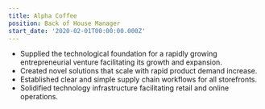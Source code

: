 ```yaml
---
title: Alpha Coffee
position: Back of House Manager
start_date: '2020-02-01T00:00:00.000Z'
---
```


- Supplied the technological foundation for a rapidly growing entrepreneurial venture facilitating its growth and expansion.
- Created novel solutions that scale with rapid product demand increase.
- Established clear and simple supply chain workflows for all storefronts.
- Solidified technology infrastructure facilitating retail and online operations.
